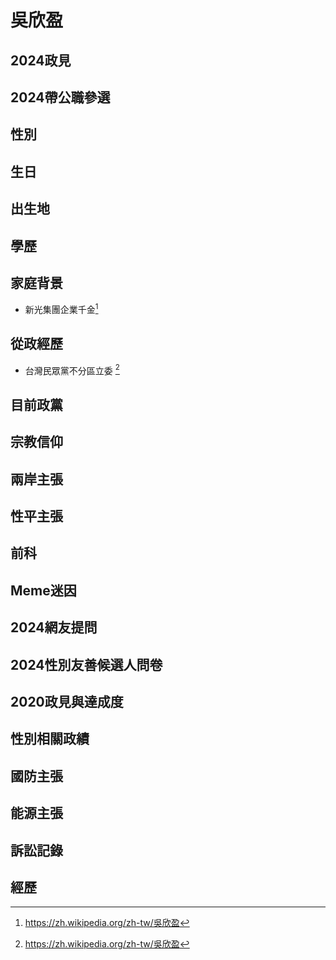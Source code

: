 # 吳欣盈

## 2024政見

## 2024帶公職參選

## 性別

## 生日

## 出生地

## 學歷

## 家庭背景

- 新光集團企業千金[^1]

[^1]: https://zh.wikipedia.org/zh-tw/吳欣盈

## 從政經歷

- 台灣民眾黨不分區立委 [^1]

[^1]: https://zh.wikipedia.org/zh-tw/吳欣盈

## 目前政黨

## 宗教信仰

## 兩岸主張

## 性平主張

## 前科

## Meme迷因

## 2024網友提問

## 2024性別友善候選人問卷

## 2020政見與達成度

## 性別相關政績

## 國防主張

## 能源主張

## 訴訟記錄

## 經歷
